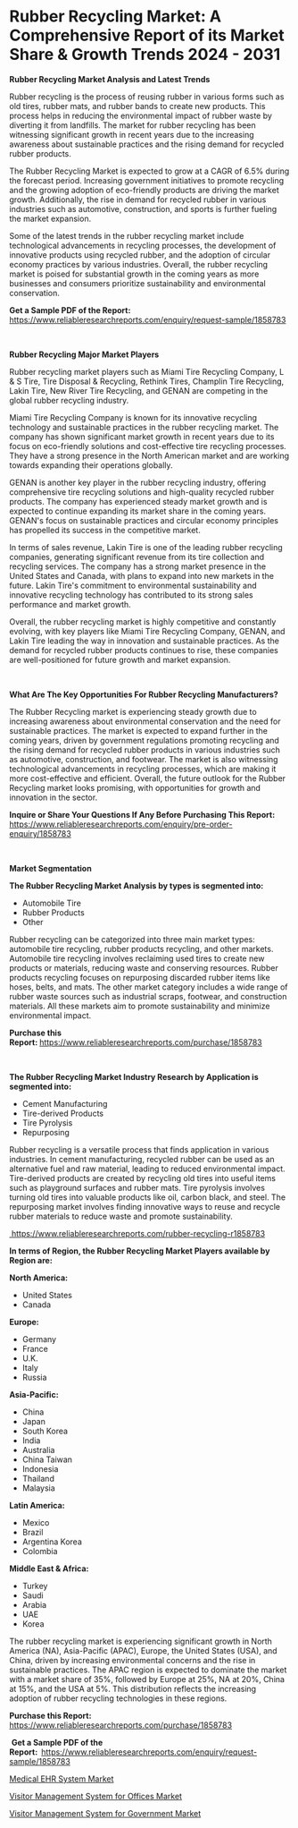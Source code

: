 <p><h1>Rubber Recycling Market: A Comprehensive Report of its Market Share & Growth Trends 2024 - 2031</h1></p><p><strong>Rubber Recycling Market Analysis and Latest Trends</strong></p>
<p><p>Rubber recycling is the process of reusing rubber in various forms such as old tires, rubber mats, and rubber bands to create new products. This process helps in reducing the environmental impact of rubber waste by diverting it from landfills. The market for rubber recycling has been witnessing significant growth in recent years due to the increasing awareness about sustainable practices and the rising demand for recycled rubber products.</p><p>The Rubber Recycling Market is expected to grow at a CAGR of 6.5% during the forecast period. Increasing government initiatives to promote recycling and the growing adoption of eco-friendly products are driving the market growth. Additionally, the rise in demand for recycled rubber in various industries such as automotive, construction, and sports is further fueling the market expansion.</p><p>Some of the latest trends in the rubber recycling market include technological advancements in recycling processes, the development of innovative products using recycled rubber, and the adoption of circular economy practices by various industries. Overall, the rubber recycling market is poised for substantial growth in the coming years as more businesses and consumers prioritize sustainability and environmental conservation.</p></p>
<p><strong>Get a Sample PDF of the Report:&nbsp;</strong> <a href="https://www.reliableresearchreports.com/enquiry/request-sample/1858783">https://www.reliableresearchreports.com/enquiry/request-sample/1858783</a></p>
<p>&nbsp;</p>
<p><strong>Rubber Recycling Major Market Players</strong></p>
<p><p>Rubber recycling market players such as Miami Tire Recycling Company, L & S Tire, Tire Disposal & Recycling, Rethink Tires, Champlin Tire Recycling, Lakin Tire, New River Tire Recycling, and GENAN are competing in the global rubber recycling industry. </p><p>Miami Tire Recycling Company is known for its innovative recycling technology and sustainable practices in the rubber recycling market. The company has shown significant market growth in recent years due to its focus on eco-friendly solutions and cost-effective tire recycling processes. They have a strong presence in the North American market and are working towards expanding their operations globally.</p><p>GENAN is another key player in the rubber recycling industry, offering comprehensive tire recycling solutions and high-quality recycled rubber products. The company has experienced steady market growth and is expected to continue expanding its market share in the coming years. GENAN's focus on sustainable practices and circular economy principles has propelled its success in the competitive market.</p><p>In terms of sales revenue, Lakin Tire is one of the leading rubber recycling companies, generating significant revenue from its tire collection and recycling services. The company has a strong market presence in the United States and Canada, with plans to expand into new markets in the future. Lakin Tire's commitment to environmental sustainability and innovative recycling technology has contributed to its strong sales performance and market growth.</p><p>Overall, the rubber recycling market is highly competitive and constantly evolving, with key players like Miami Tire Recycling Company, GENAN, and Lakin Tire leading the way in innovation and sustainable practices. As the demand for recycled rubber products continues to rise, these companies are well-positioned for future growth and market expansion.</p></p>
<p>&nbsp;</p>
<p><strong>What Are The Key Opportunities For Rubber Recycling Manufacturers?</strong></p>
<p><p>The Rubber Recycling market is experiencing steady growth due to increasing awareness about environmental conservation and the need for sustainable practices. The market is expected to expand further in the coming years, driven by government regulations promoting recycling and the rising demand for recycled rubber products in various industries such as automotive, construction, and footwear. The market is also witnessing technological advancements in recycling processes, which are making it more cost-effective and efficient. Overall, the future outlook for the Rubber Recycling market looks promising, with opportunities for growth and innovation in the sector.</p></p>
<p><strong>Inquire or Share Your Questions If Any Before Purchasing This Report:</strong> <a href="https://www.reliableresearchreports.com/enquiry/pre-order-enquiry/1858783">https://www.reliableresearchreports.com/enquiry/pre-order-enquiry/1858783</a></p>
<p>&nbsp;</p>
<p><strong>Market Segmentation</strong></p>
<p><strong>The Rubber Recycling Market Analysis by types is segmented into:</strong></p>
<p><ul><li>Automobile Tire</li><li>Rubber Products</li><li>Other</li></ul></p>
<p><p>Rubber recycling can be categorized into three main market types: automobile tire recycling, rubber products recycling, and other markets. Automobile tire recycling involves reclaiming used tires to create new products or materials, reducing waste and conserving resources. Rubber products recycling focuses on repurposing discarded rubber items like hoses, belts, and mats. The other market category includes a wide range of rubber waste sources such as industrial scraps, footwear, and construction materials. All these markets aim to promote sustainability and minimize environmental impact.</p></p>
<p><strong>Purchase this Report:&nbsp;</strong><a href="https://www.reliableresearchreports.com/purchase/1858783">https://www.reliableresearchreports.com/purchase/1858783</a></p>
<p>&nbsp;</p>
<p><strong>The Rubber Recycling Market Industry Research by Application is segmented into:</strong></p>
<p><ul><li>Cement Manufacturing</li><li>Tire-derived Products</li><li>Tire Pyrolysis</li><li>Repurposing</li></ul></p>
<p><p>Rubber recycling is a versatile process that finds application in various industries. In cement manufacturing, recycled rubber can be used as an alternative fuel and raw material, leading to reduced environmental impact. Tire-derived products are created by recycling old tires into useful items such as playground surfaces and rubber mats. Tire pyrolysis involves turning old tires into valuable products like oil, carbon black, and steel. The repurposing market involves finding innovative ways to reuse and recycle rubber materials to reduce waste and promote sustainability.</p></p>
<p><a href="https://www.reliableresearchreports.com/rubber-recycling-r1858783">&nbsp;https://www.reliableresearchreports.com/rubber-recycling-r1858783</a></p>
<p><strong>In terms of Region, the Rubber Recycling Market Players available by Region are:</strong></p>
<p>
    <p> <strong> North America: </strong>
        <ul>
            <li>United States</li>
            <li>Canada</li>
        </ul>
        </p> 
    <p> <strong> Europe: </strong>
        <ul>
            <li>Germany</li>
            <li>France</li>
            <li>U.K.</li>
            <li>Italy</li>
            <li>Russia</li>
        </ul>
        </p> 
    <p> <strong> Asia-Pacific: </strong>
        <ul>
            <li>China</li>
            <li>Japan</li>
            <li>South Korea</li>
            <li>India</li>
            <li>Australia</li>
            <li>China Taiwan</li>
            <li>Indonesia</li>
            <li>Thailand</li>
            <li>Malaysia</li>
        </ul>
        </p> 
    <p> <strong> Latin America: </strong>
        <ul>
            <li>Mexico</li>
            <li>Brazil</li>
            <li>Argentina Korea</li>
            <li>Colombia</li>
        </ul>
        </p> 
    <p> <strong> Middle East & Africa: </strong>
        <ul>
            <li>Turkey</li>
            <li>Saudi</li>
            <li>Arabia</li>
            <li>UAE</li>
            <li>Korea</li>
        </ul>
    </p>
    </p>
<p><p>The rubber recycling market is experiencing significant growth in North America (NA), Asia-Pacific (APAC), Europe, the United States (USA), and China, driven by increasing environmental concerns and the rise in sustainable practices. The APAC region is expected to dominate the market with a market share of 35%, followed by Europe at 25%, NA at 20%, China at 15%, and the USA at 5%. This distribution reflects the increasing adoption of rubber recycling technologies in these regions.</p></p>
<p><strong>Purchase this Report: </strong><a href="https://www.reliableresearchreports.com/purchase/1858783">https://www.reliableresearchreports.com/purchase/1858783</a></p>
<p>&nbsp;<strong>Get a Sample PDF of the Report:&nbsp;&nbsp;</strong><a href="https://www.reliableresearchreports.com/enquiry/request-sample/1858783">https://www.reliableresearchreports.com/enquiry/request-sample/1858783</a></p>
<p><strong></strong></p>
<p><p><a href="https://github.com/kulaberyasin52/Market-Research-Report-List-1/blob/main/medical-ehr-system-market.md">Medical EHR System Market</a></p><p><a href="https://github.com/nafiafirdania/Market-Research-Report-List-1/blob/main/visitor-management-system-for-offices-market.md">Visitor Management System for Offices Market</a></p><p><a href="https://github.com/faisalayoob601/Market-Research-Report-List-1/blob/main/visitor-management-system-for-government-market.md">Visitor Management System for Government Market</a></p></p>
